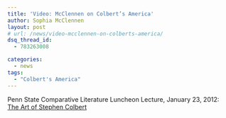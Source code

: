 ```yaml
---
title: 'Video: McClennen on Colbert’s America'
author: Sophia McClennen
layout: post
# url: /news/video-mcclennen-on-colberts-america/
dsq_thread_id:
  - 783263008

categories: 
  - news
tags:
  - "Colbert's America"
---
```

Penn State Comparative Literature Luncheon Lecture, January 23, 2012: [The Art of Stephen Colbert][1]

 [1]: http://cnet.pegcentral.com/player.php?video=5a8c0819d8c6714f1abc29808b2ba792
